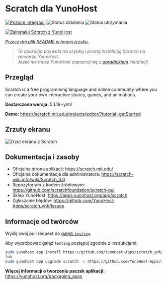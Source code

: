 <!--
To README zostało automatycznie wygenerowane przez <https://github.com/YunoHost/apps/tree/master/tools/readme_generator>
Nie powinno być ono edytowane ręcznie.
-->

# Scratch dla YunoHost

[![Poziom integracji](https://apps.yunohost.org/badge/integration/scratch)](https://ci-apps.yunohost.org/ci/apps/scratch/)
![Status działania](https://apps.yunohost.org/badge/state/scratch)
![Status utrzymania](https://apps.yunohost.org/badge/maintained/scratch)

[![Zainstaluj Scratch z YunoHost](https://install-app.yunohost.org/install-with-yunohost.svg)](https://install-app.yunohost.org/?app=scratch)

*[Przeczytaj plik README w innym języku.](./ALL_README.md)*

> *Ta aplikacja pozwala na szybką i prostą instalację Scratch na serwerze YunoHost.*  
> *Jeżeli nie masz YunoHost zapoznaj się z [poradnikiem](https://yunohost.org/install) instalacji.*

## Przegląd

Scratch is a free programming language and online community where you can create your own interactive stories, games, and animations.

**Dostarczona wersja:** 5.1.19~ynh1

**Demo:** <https://scratch.mit.edu/projects/editor/?tutorial=getStarted>

## Zrzuty ekranu

![Zrzut ekranu z Scratch](./doc/screenshots/800px-Scratch_3.0_Éditeur.png)

## Dokumentacja i zasoby

- Oficjalna strona aplikacji: <https://scratch.mit.edu/>
- Oficjalna dokumentacja dla administratora: <https://scratch-wiki.info/wiki/Scratch_3.0>
- Repozytorium z kodem źródłowym: <https://github.com/scratchfoundation/scratch-gui>
- Sklep YunoHost: <https://apps.yunohost.org/app/scratch>
- Zgłaszanie błędów: <https://github.com/YunoHost-Apps/scratch_ynh/issues>

## Informacje od twórców

Wyślij swój pull request do [gałęzi `testing`](https://github.com/YunoHost-Apps/scratch_ynh/tree/testing).

Aby wypróbować gałąź `testing` postępuj zgodnie z instrukcjami:

```bash
sudo yunohost app install https://github.com/YunoHost-Apps/scratch_ynh/tree/testing --debug
lub
sudo yunohost app upgrade scratch -u https://github.com/YunoHost-Apps/scratch_ynh/tree/testing --debug
```

**Więcej informacji o tworzeniu paczek aplikacji:** <https://yunohost.org/packaging_apps>
